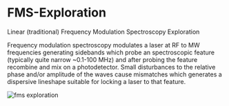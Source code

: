 # FMS-Exploration
Linear (traditional) Frequency Modulation Spectroscopy Exploration

Frequency modulation spectroscopy modulates a laser at RF to MW
frequencies generating sidebands which probe an spectroscopic
feature (typically quite narrow ~0.1-100 MHz) and after probing
the feature recombine and mix on a photodetector. Small disturbances
to the relative phase and/or amplitude of the waves cause mismatches
which generates a dispersive lineshape suitable for locking
a laser to that feature. 

![fms exploration](https://user-images.githubusercontent.com/30641156/226087163-5482c92c-c736-4c3c-9774-901eacbcee42.png)
